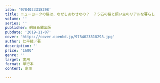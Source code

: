 ```yaml
---
isbn: '9784023318298'
title: ニューヨークの猫は、なぜしあわせなの？　７５匹の猫と飼い主のリアルな暮らし
volume: ''
series: ''
publisher: 朝日新聞出版
pubdate: '2019-11-07'
cover: 'https://cover.openbd.jp/9784023318298.jpg'
author: 仁平綾／著
description: ''
price: '1600'
genre: ''
target: 実用
format: 単行本
content: 家事

---
```

